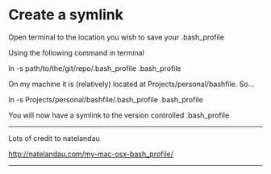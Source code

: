 
# Create a symlink

Open terminal to the location you wish to save your .bash_profile

Using the following command in terminal

  ln -s path/to/the/git/repo/.bash_profile .bash_profile

On my machine it is (relatively) located at Projects/personal/bashfile. So...

  ln -s Projects/personal/bashfile/.bash_profile .bash_profile

You will now have a symlink to the version controlled .bash_profile


---

Lots of credit to natelandau

http://natelandau.com/my-mac-osx-bash_profile/

---
